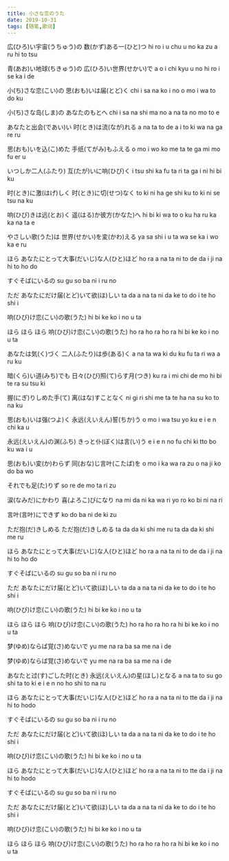 ```yaml
---
title: 小さな恋のうた
date: 2019-10-31
tags: [随笔,歌词]
---
```

広(ひろ)い宇宙(うちゅう)の 数(かず)ある一(ひと)つ
hi ro i u chu u no ka zu a ru hi to tsu

青(あお)い地球(ちきゅう)の 広(ひろ)い世界(せかい)で
a o i chi kyu u no hi ro i se ka i de

小(ち)さな恋(こい)の 思(おも)いは届(とど)く
chi i sa na ko i no o mo i wa to do ku

小(ち)さな岛(しま)の あなたのもとへ
chi i sa na shi ma no a na ta no mo to e

<!-- more -->

あなたと出会(であい)い 时(とき)は流(なが)れる
a na ta to de a i to ki wa na ga re ru

思(おも)いを込(こ)めた 手纸(てがみ)もふえる
o mo i wo ko me ta te ga mi mo fu er u

いつしか二人(ふたり) 互(たが)いに响(ひび)く
i tsu shi ka fu ta ri ta ga i ni hi bi ku

时(とき)に激(はげ)しく 时(とき)に切(せつ)なく
to ki ni ha ge shi ku to ki ni se tsu na ku

响(ひび)きは远(とお)く 遥(はる)か彼方(かなた)へ
hi bi ki wa to o ku ha ru ka ka na ta e

やさしい歌(うた)は 世界(せかい)を変(かわ)える
ya sa shi i u ta wa se ka i wo ka e ru

ほら あなたにとって大事(だいじ)な人(ひと)ほど
ho ra a na ta ni to de da i ji na hi to ho do

すぐそばにいるの
su gu so ba ni i ru no

ただ あなたにだけ届(とど)いて欲(ほ)しい
ta da a na ta ni da ke to do i te ho shi i

响(ひび)け恋(こい)の歌(うた)
hi bi ke ko i no u ta

ほら ほら ほら 响(ひび)け恋(こい)の歌(うた)
ho ra ho ra ho ra hi bi ke ko i no u ta

あなたは気(く)づく 二人(ふたり)は歩(ある)く
a na ta wa ki du ku fu ta ri wa a ru ku

暗(くら)い道(みち)でも 日々(ひび)照(て)らす月(つき)
ku ra i mi chi de mo hi bi te ra su tsu ki

握(にぎ)りしめた手(て) 离(はな)すことなく
ni gi ri shi me ta te ha na su ko to na ku

思(おも)いは强(つよ)く 永远(えいえん)誓(ちか)う
o mo i wa tsu yo ku e i e n chi ka u

永远(えいえん)の渊(ふち) きっと仆(ぼく)は言(い)う
e i e n no fu chi ki tto bo ku wa i u

思(おも)い変(か)わらず 同(おな)じ言叶(こたば)を
o mo i ka wa ra zu o na ji ko do ba wo

それでも足(た)りず
so re de mo ta ri zu

涙(なみだ)にかわり 喜(よろこ)びになり
na mi da ni ka wa ri yo ro ko bi ni na ri

言叶(言叶)にできず
ko do ba ni de ki zu

ただ抱(だ)きしめる ただ抱(だ)きしめる
ta da da ki shi me ru ta da da ki shi me ru

ほら あなたにとって大事(だいじ)な人(ひと)ほど
ho ra a na ta ni to de da i ji na hi to ho do

すぐそばにいるの
su gu so ba ni i ru no

ただ あなたにだけ届(とど)いて欲(ほ)しい
ta da a na ta ni da ke to do i te ho shi i

响(ひび)け恋(こい)の歌(うた)
hi bi ke ko i no u ta

ほら ほら ほら 响(ひび)け恋(こい)の歌(うた)
ho ra ho ra ho ra hi bi ke ko i no u ta

梦(ゆめ)ならば覚(さ)めないで
yu me na ra ba sa me na i de

梦(ゆめ)ならば覚(さ)めないで
yu me na ra ba sa me na i de

あなたと过(す)ごした时(とき) 永远(えいえん)の星(ほし)となる
a na ta to su go shi ta to ki e i e n no ho shi to na ru

ほら あなたにとって大事(だいじ)な人(ひと)ほど
ho ra a na ta ni to tte da i ji na hi to hodo

すぐそばにいるの
su gu so ba ni i ru no

ただ あなたにだけ届(とど)いて欲(ほ)しい
ta da a na ta ni da ke to do i te ho shi i

响(ひび)け恋(こい)の歌(うた)
hi bi ke ko i no u ta

ほら あなたにとって大事(だいじ)な人(ひと)ほど
ho ra a na ta ni to tte da i ji na hi to hodo

すぐそばにいるの
su gu so ba ni i ru no

ただ あなたにだけ届(とど)いて欲(ほ)しい
ta da a na ta ni da ke to do i te ho shi i

响(ひび)け恋(こい)の歌(うた)
hi bi ke ko i no u ta

ほら ほら ほら 响(ひび)け恋(こい)の歌(うた)
ho ra ho ra ho ra hi bi ke ko i no u ta

